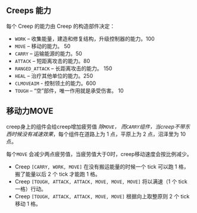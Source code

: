 ## Creeps 能力

每个 Creep 的能力由 Creep 的构造部件决定：

- `WORK` – 收集能量，建造和修复结构，升级控制器的能力。100
- `MOVE` – 移动的能力。 50
- `CARRY` – 运输能源的能力。50
- `ATTACK` – 短距离攻击的能力。80
- `RANGED_ATTACK` – 长距离攻击的能力。 150
- `HEAL` – 治疗其他单位的能力。250
- `CLMOVEAIM` - 控制领土的能力。600
- `TOUGH` – “空”部件，唯一作用就是承受伤害。 10

## 移动力MOVE

creep身上的组件会给creep增加疲劳值 *除`MOVE`， 而`CARRY`组件，当creep不带东西时候没有减速效果*，每个组件在道路上为 1 点，平原上为 2 点，沼泽里为 10 点。

每个`MOVE` 会减少两点疲劳值，当疲劳值大于0时，creep移动速度会按比例减少。

- Creep `[CARRY, WORK, MOVE]` 在没有搬运能量的时候一个 tick 可以跑 1 格，搬了能量以后 2 个 tick 才能跑 1 格。
- Creep `[TOUGH, ATTACK, ATTACK, MOVE, MOVE, MOVE]` 将以满速（1 个 tick 一格）行动。
- Creep `[TOUGH, ATTACK, ATTACK, MOVE, MOVE]` 根据向上取整原则 2 个 tick 移动 1 格。



